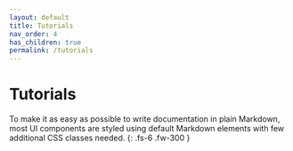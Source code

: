 ```yaml
---
layout: default
title: Tutorials
nav_order: 4
has_children: true
permalink: /tutorials
---
```


# Tutorials

To make it as easy as possible to write documentation in plain Markdown, most UI components are styled using default Markdown elements with few additional CSS classes needed.
{: .fs-6 .fw-300 }

